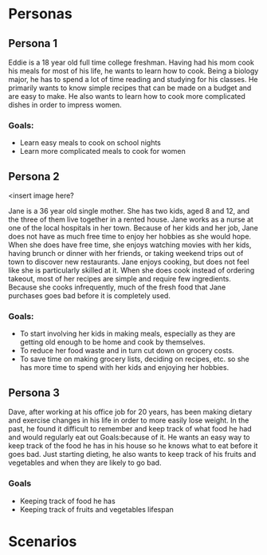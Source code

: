 # Personas
## Persona 1
<insert image here >
  
Eddie is a 18 year old full time college freshman. Having had his mom cook his meals for most of his life, he wants to learn how to cook. Being a biology major, he has to spend a lot of time reading and studying for his classes. He primarily wants to know simple recipes that can be made on a budget and are easy to make. He also wants to learn how to cook more complicated dishes in order to impress women.

### Goals:
* Learn easy meals to cook on school nights
* Learn more complicated meals to cook for women

## Persona 2
<insert image here?

Jane is a 36 year old single mother.  She has two kids, aged 8 and 12, and the three of them live together in a rented house.  Jane works as a nurse at one of the local hospitals in her town. Because of her kids and her job, Jane does not have as much free time to enjoy her hobbies as she would hope. When she does have free time, she enjoys watching movies with her kids, having brunch or dinner with her friends, or taking weekend trips out of town to discover new restaurants.  Jane enjoys cooking, but does not feel like she is particularly skilled at it.  When she does cook instead of ordering takeout, most of her recipes are simple and require few ingredients.  Because she cooks infrequently, much of the fresh food that Jane purchases goes bad before it is completely used. 
### Goals: 
* To start involving her kids in making meals, especially as they are getting old enough to be home and cook by themselves. 
* To reduce her food waste and in turn cut down on grocery costs.
* To save time on making grocery lists, deciding on recipes, etc. so she has more time to spend with her kids and enjoying her hobbies.

## Persona 3
<insert image here>

Dave, after working at his office job for 20 years, has been making dietary and exercise changes in his life in order to more easily lose weight. In the past, he found it difficult to remember and keep track of what food he had and would regularly eat out   Goals:because of it. He wants an easy way to keep track of the food he has in his house so he knows what to eat before it goes bad. Just starting dieting, he also wants to keep track of his fruits and vegetables and when they are likely to go bad.

### Goals
* Keeping track of food he has
* Keeping track of fruits and vegetables lifespan

# Scenarios
